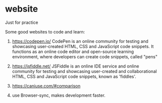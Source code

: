 # website
Just for practice 

Some good websites to code and learn:

1. https://codepen.io/
    CodePen is an online community for testing and showcasing user-created HTML, CSS and JavaScript code snippets. It functions as an online code editor and open-source learning environment, where developers can create code snippets, called "pens"
    
2. https://jsfiddle.net/
    JSFiddle is an online IDE service and online community for testing and showcasing user-created and collaborational HTML, CSS and JavaScript code snippets, known as 'fiddles'.
    
3. https://caniuse.com/#comparison
4. use Browser-sync, makes development faster. 
